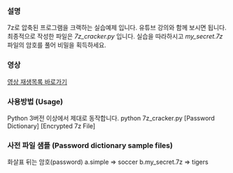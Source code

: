 ### 설명
7z로 압축된 프로그램을 크랙하는 실습예제 입니다.
유튜브 강의와 함께 보시면 됩니다.
최종적으로 작성한 파일은 *7z_cracker.py* 입니다.
실습을 따라하시고 *my_secret.7z* 파일의 암호를 풀어 비밀을 획득하세요.


### 영상
[영상 재생목록 바로가기](https://www.youtube.com/playlist?list=PLa6DXUYWgfJZQwbQu0GJEtB8CFtjknwuv)


### 사용방법 (Usage)
Python 3버전 이상에서 제대로 동작합니다.
python 7z_cracker.py [Password Dictionary] [Encrypted 7z File]


### 사전 파일 샘플 (Password dictionary sample files)
화살표 뒤는 암호(password)
a.simple => soccer
b.my_secret.7z => tigers
